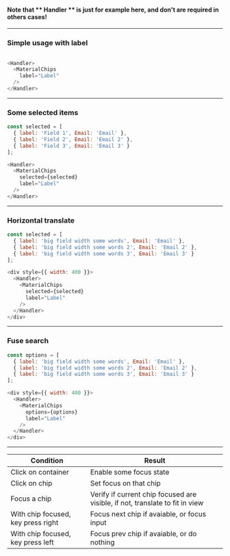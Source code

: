 ####  Note that ** Handler ** is just for example here, and don't are required in others cases!
------

### Simple usage with label

```js

<Handler>
  <MaterialChips
    label="Label"
  />
</Handler>


```
------

### Some selected items

```js
const selected = [
  { label: 'Field 1', Email: 'Email' },
  { label: 'Field 2', Email: 'Email 2' },
  { label: 'Field 3', Email: 'Email 3' }
];

<Handler>
  <MaterialChips
    selected={selected}
    label="Label"
  />
</Handler>


```
------


### Horizontal translate

```js
const selected = [
  { label: 'big field width some words', Email: 'Email' },
  { label: 'big field width some words 2', Email: 'Email 2' },
  { label: 'big field width some words 3', Email: 'Email 3' }
];

<div style={{ width: 400 }}>
  <Handler>
    <MaterialChips
      selected={selected}
      label="Label"
    />
  </Handler>
</div>
```
------

### Fuse search

```js
const options = [
  { label: 'big field width some words', Email: 'Email' },
  { label: 'big field width some words 2', Email: 'Email 2' },
  { label: 'big field width some words 3', Email: 'Email 3' }
];

<div style={{ width: 400 }}>
  <Handler>
    <MaterialChips
      options={options}
      label="Label"
    />
  </Handler>
</div>
```
------

| Condition | Result |
| ------------- |-------------|
| Click on container | Enable some focus state |
| Click on chip | Set focus on that chip |
| Focus a chip | Verify if current chip focused are visible, if not, translate to fit in view |
| With chip focused, key press right | Focus next chip if avaiable, or focus input |
| With chip focused, key press left | Focus prev chip if avaiable, or do nothing |